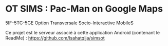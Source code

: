 # OT SIMS : Pac-Man on Google Maps
5IF-5TC-5GE Option Transversale Socio-Interactive MobileS

Ce projet est le serveur associé à cette application Android (contenant le ReadMe) : https://github.com/lsahatqija/simsot 
